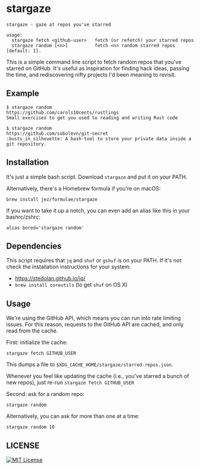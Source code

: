 # stargaze

```
stargaze - gaze at repos you've starred

usage:
  stargaze fetch <github-user>   fetch (or refetch) your starred repos
  stargaze random [<n>]          fetch <n> random starred repos [default: 1].
```

This is a simple command line script to fetch random repos that you've starred
on GitHub. It's useful as inspiration for finding hack ideas, passing the
time, and rediscovering nifty projects I'd been meaning to revisit.

## Example

```console
$ stargaze random
https://github.com/carols10cents/rustlings
Small exercises to get you used to reading and writing Rust code

$ stargaze random
https://github.com/sobolevn/git-secret
:busts_in_silhouette: A bash-tool to store your private data inside a git repository.
```

## Installation

It's just a simple bash script. Download `stargaze` and put it on your PATH.

Alternatively, there's a Homebrew formula if you're on macOS:

```
brew install jez/formulae/stargaze
```

If you want to take it up a notch, you can even add an alias like this in your
bashrc/zshrc:

```
alias bored='stargaze random'
```

## Dependencies

This script requires that `jq` and `shuf` or `gshuf` is on your PATH. If it's
not check the installation instructions for your system:

- <https://stedolan.github.io/jq/>
- `brew install coreutils` (to get `shuf` on OS X)

## Usage

We're using the GitHub API, which means you can run into rate limiting issues.
For this reason, requests to the GitHub API are cached, and only read from the
cache.

First: initialize the cache:

```
stargaze fetch GITHUB_USER
```

This dumps a file to `$XDG_CACHE_HOME/stargaze/starred-repos.json`.

Whenever you feel like updating the cache (i.e., you've starred a bunch of new
repos), just re-run `stargaze fetch GITHUB_USER`

Second: ask for a random repo:

```
stargaze random
```

Alternatively, you can ask for more than one at a time:

```
stargaze random 10
```


## LICENSE

[![MIT License](https://img.shields.io/badge/license-MIT-blue.svg)](https://jez.io/MIT-LICENSE.txt)

